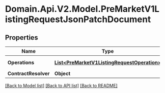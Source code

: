 # Domain.Api.V2.Model.PreMarketV1ListingRequestJsonPatchDocument
## Properties

Name | Type | Description | Notes
------------ | ------------- | ------------- | -------------
**Operations** | [**List&lt;PreMarketV1ListingRequestOperation&gt;**](PreMarketV1ListingRequestOperation.md) |  | [optional] [readonly] 
**ContractResolver** | **Object** |  | [optional] 

[[Back to Model list]](../README.md#documentation-for-models) [[Back to API list]](../README.md#documentation-for-api-endpoints) [[Back to README]](../README.md)

